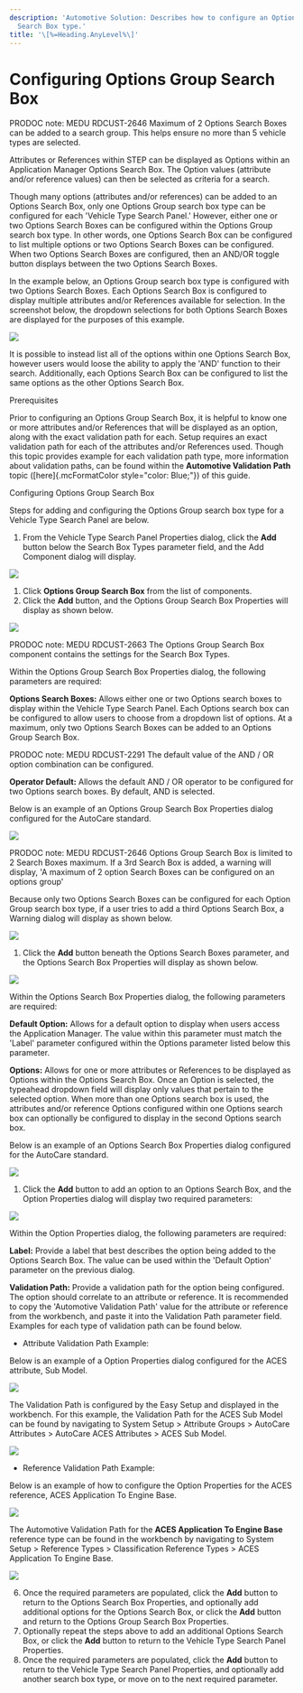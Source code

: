 ```yaml
---
description: 'Automotive Solution: Describes how to configure an Options
  Search Box type.'
title: '\[%=Heading.AnyLevel%\]'
---
```


Configuring Options Group Search Box
====================================

PRODOC note: MEDU RDCUST-2646 Maximum of 2 Options Search Boxes can be
added to a search group. This helps ensure no more than 5 vehicle types
are selected.

Attributes or References within STEP can be displayed as Options within
an Application Manager Options Search Box. The Option values (attribute
and/or reference values) can then be selected as criteria for a search.

Though many options (attributes and/or references) can be added to an
Options Search Box, only one Options Group search box type can be
configured for each \'Vehicle Type Search Panel.\' However, either one
or two Options Search Boxes can be configured within the Options Group
search box type. In other words, one Options Search Box can be
configured to list multiple options or two Options Search Boxes can be
configured. When two Options Search Boxes are configured, then an AND/OR
toggle button displays between the two Options Search Boxes.

In the example below, an Options Group search box type is configured
with two Options Search Boxes. Each Options Search Box is configured to
display multiple attributes and/or References available for selection.
In the screenshot below, the dropdown selections for both Options Search
Boxes are displayed for the purposes of this example.

![](../../../Resources/Images/AppMgr/Configuring/OptionsListDisplayed.png)

It is possible to instead list all of the options within one Options
Search Box, however users would loose the ability to apply the \'AND\'
function to their search. Additionally, each Options Search Box can be
configured to list the same options as the other Options Search Box.

Prerequisites

Prior to configuring an Options Group Search Box, it is helpful to know
one or more attributes and/or References that will be displayed as an
option, along with the exact validation path for each. Setup requires an
exact validation path for each of the attributes and/or References used.
Though this topic provides example for each validation path type, more
information about validation paths, can be found within the **Automotive
Validation Path** topic ([here]{.mcFormatColor style="color: Blue;"}) of
this guide.

Configuring Options Group Search Box

Steps for adding and configuring the Options Group search box type for a
Vehicle Type Search Panel are below.

1.  From the Vehicle Type Search Panel Properties dialog, click the
    **Add** button below the Search Box Types parameter field, and the
    Add Component dialog will display.

![](../../../Resources/Images/AppMgr/Configuring/Add%20Component.png)

1.  Click **Options Group Search Box** from the list of components.
2.  Click the **Add** button, and the Options Group Search Box
    Properties will display as shown below.

![](../../../Resources/Images/AppMgr/Configuring/Options%20Group%20Properties.png)

PRODOC note: MEDU RDCUST-2663 The Options Group Search Box component
contains the settings for the Search Box Types.

Within the Options Group Search Box Properties dialog, the following
parameters are required:

**Options Search Boxes:** Allows either one or two Options search boxes
to display within the Vehicle Type Search Panel. Each Options search box
can be configured to allow users to choose from a dropdown list of
options. At a maximum, only two Options Search Boxes can be added to an
Options Group Search Box.

PRODOC note: MEDU RDCUST-2291 The default value of the AND / OR option
combination can be configured.

**Operator Default:** Allows the default AND / OR operator to be
configured for two Options search boxes. By default, AND is selected.

Below is an example of an Options Group Search Box Properties dialog
configured for the AutoCare standard.

![](../../../Resources/Images/AppMgr/Options%20Group%20Search%20Box%20Properties.png)

PRODOC note: MEDU RDCUST-2646 Options Group Search Box is limited to 2
Search Boxes maximum. If a 3rd Search Box is added, a warning will
display, \'A maximum of 2 option Search Boxes can be configured on an
options group\'

Because only two Options Search Boxes can be configured for each Option
Group search box type, if a user tries to add a third Options Search
Box, a Warning dialog will display as shown below.

![](../../../Resources/Images/AppMgr/Configuring/WarningOpt.png)

1.  Click the **Add** button beneath the Options Search Boxes parameter,
    and the Options Search Box Properties will display as shown below.

![](../../../Resources/Images/AppMgr/Configuring/Options%20Card%20Properties.png)

Within the Options Search Box Properties dialog, the following
parameters are required:

**Default Option:** Allows for a default option to display when users
access the Application Manager. The value within this parameter must
match the \'Label\' parameter configured within the Options parameter
listed below this parameter.

**Options:** Allows for one or more attributes or References to be
displayed as Options within the Options Search Box. Once an Option is
selected, the typeahead dropdown field will display only values that
pertain to the selected option. When more than one Options search box is
used, the attributes and/or reference Options configured within one
Options search box can optionally be configured to display in the second
Options search box.

Below is an example of an Options Search Box Properties dialog
configured for the AutoCare standard.

![](../../../Resources/Images/AppMgr/Options%20Card%20Properties.png)

1.  Click the **Add** button to add an option to an Options Search Box,
    and the Option Properties dialog will display two required
    parameters:

![](../../../Resources/Images/AppMgr/Configuring/Criterion%20Options%20Card.png)

Within the Option Properties dialog, the following parameters are
required:

**Label:** Provide a label that best describes the option being added to
the Options Search Box. The value can be used within the \'Default
Option\' parameter on the previous dialog.

**Validation Path:** Provide a validation path for the option being
configured. The option should correlate to an attribute or reference. It
is recommended to copy the \'Automotive Validation Path\' value for the
attribute or reference from the workbench, and paste it into the
Validation Path parameter field. Examples for each type of validation
path can be found below.

-   Attribute Validation Path Example:

Below is an example of a Option Properties dialog configured for the
ACES attribute, Sub Model.

![](../../../Resources/Images/AppMgr/Criterion%20Option%20Properties.png)

The Validation Path is configured by the Easy Setup and displayed in the
workbench. For this example, the Validation Path for the ACES Sub Model
can be found by navigating to System Setup \> Attribute Groups \>
AutoCare Attributes \> AutoCare ACES Attributes \> ACES Sub Model.

![](../../../Resources/Images/AppMgr/ACES.png)

-   Reference Validation Path Example:

Below is an example of how to configure the Option Properties for the
ACES reference, ACES Application To Engine Base.

![](../../../Resources/Images/AppMgr/Criterion%20Option%20Properties%20Engine.png)

The Automotive Validation Path for the **ACES Application To Engine
Base** reference type can be found in the workbench by navigating to
System Setup \> Reference Types \> Classification Reference Types \>
ACES Application To Engine Base.

![](../../../Resources/Images/AppMgr/Validation%20Path%20WB%20Engine.png)

6.  Once the required parameters are populated, click the **Add** button
    to return to the Options Search Box Properties, and optionally add
    additional options for the Options Search Box, or click the **Add**
    button and return to the Options Group Search Box Properties.
7.  Optionally repeat the steps above to add an additional Options
    Search Box, or click the **Add** button to return to the Vehicle
    Type Search Panel Properties.
8.  Once the required parameters are populated, click the **Add** button
    to return to the Vehicle Type Search Panel Properties, and
    optionally add another search box type, or move on to the next
    required parameter.
